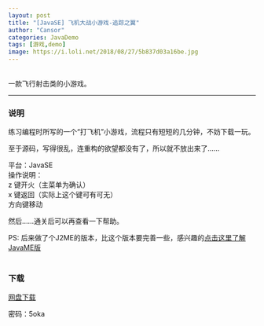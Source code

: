 ```yaml
---
layout: post
title: "[JavaSE] 飞机大战小游戏-追踪之翼"
author: "Cansor"
categories: JavaDemo
tags: [游戏,demo]
image: https://i.loli.net/2018/08/27/5b837d03a16be.jpg
---
```


<br>
一款飞行射击类的小游戏。
<br>
  
***

### 说明

练习编程时所写的一个“打飞机”小游戏，流程只有短短的几分钟，不妨下载一玩。

至于源码，写得很乱，连重构的欲望都没有了，所以就不放出来了……

平台：JavaSE  
操作说明：  
z 键开火（主菜单为确认）  
x 键返回（实际上这个键可有可无）  
方向键移动

然后……通关后可以再查看一下帮助。

PS: 后来做了个J2ME的版本，比这个版本要完善一些，感兴趣的<a href="{{ site.github.url }}/javademo/J2ME_TrackWing.html" target="_blank">点击这里了解JavaME版</a>
<br><br>

### 下载

<a href="https://www.lanzous.com/b353671/" target="_blank" class="line-color">网盘下载</a>

密码：5oka

<br><br><br>

